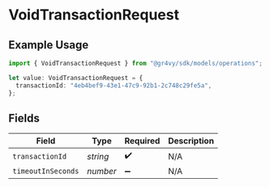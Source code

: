# VoidTransactionRequest

## Example Usage

```typescript
import { VoidTransactionRequest } from "@gr4vy/sdk/models/operations";

let value: VoidTransactionRequest = {
  transactionId: "4eb4bef9-43e1-47c9-92b1-2c748c29fe5a",
};
```

## Fields

| Field              | Type               | Required           | Description        |
| ------------------ | ------------------ | ------------------ | ------------------ |
| `transactionId`    | *string*           | :heavy_check_mark: | N/A                |
| `timeoutInSeconds` | *number*           | :heavy_minus_sign: | N/A                |